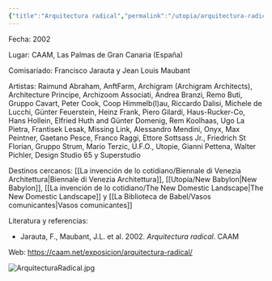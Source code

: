 ```yaml
---
{"title":"Arquitectura radical","permalink":"/utopia/arquitectura-radical/","dg-publish":true,"tags":["gardenEntry"],"dp-home":null,"dgPassFrontmatter":true,"created":"2025-03-18T11:23:37.000+01:00","updated":"2025-06-04T19:38:40.330+02:00"}
---
```


Fecha: 2002

Lugar: CAAM, Las Palmas de Gran Canaria (España)

Comisariado: Francisco Jarauta y Jean Louis Maubant

Artistas: Raimund Abraham, AnftFarm, Archigram (Archigram Architects), Architecture Principe, Archizoom Associati, Andrea Branzi, Remo Buti, Gruppo Cavart, Peter Cook, Coop Himmelb(l)au, Riccardo Dalisi, Michele de Lucchi, Günter Feuerstein, Heinz Frank, Piero Gilardi, Haus-Rucker-Co, Hans Hollein, Elfried Huth and Günter Domenig, Rem Koolhaas, Ugo La Pietra, Frantisek Lesak, Missing Link, Alessandro Mendini, Onyx, Max Peintner, Gaetano Pesce, Franco Raggi, Ettore Sottsass Jr., Friedrich St Florian, Gruppo Strum, Mario Terzic, U.F.O., Utopie, Gianni Pettena, Walter Pichler, Design Studio 65 y Superstudio

Destinos cercanos: [[La invención de lo cotidiano/Biennale di Venezia Architettura\|Biennale di Venezia Architettura]], [[Utopía/New Babylon\|New Babylon]], [[La invención de lo cotidiano/The New Domestic Landscape\|The New Domestic Landscape]] y [[La Biblioteca de Babel/Vasos comunicantes\|Vasos comunicantes]]

Literatura y referencias:
- Jarauta, F., Maubant, J.L. et al. 2002. *Arquitectura radical*. CAAM

Web: https://caam.net/exposicion/arquitectura-radical/

![ArquitecturaRadical.jpg](/img/user/Anexos/ArquitecturaRadical.jpg)